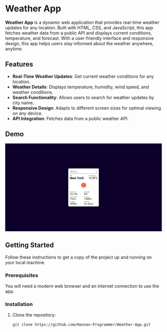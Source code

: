 # Weather App

**Weather App** is a dynamic web application that provides real-time weather updates for any location. Built with HTML, CSS, and JavaScript, this app fetches weather data from a public API and displays current conditions, temperature, and forecast. With a user-friendly interface and responsive design, this app helps users stay informed about the weather anywhere, anytime.

## Features

- **Real-Time Weather Updates**: Get current weather conditions for any location.
- **Weather Details**: Displays temperature, humidity, wind speed, and weather conditions.
- **Search Functionality**: Allows users to search for weather updates by city name.
- **Responsive Design**: Adapts to different screen sizes for optimal viewing on any device.
- **API Integration**: Fetches data from a public weather API.

## Demo

![Demo Image](./demo.png)

## Getting Started

Follow these instructions to get a copy of the project up and running on your local machine.

### Prerequisites

You will need a modern web browser and an internet connection to use the app.

### Installation

1. Clone the repository:
   ```sh
   git clone https://github.com/Hannan-Programmer/Weather-App.git
   ```
